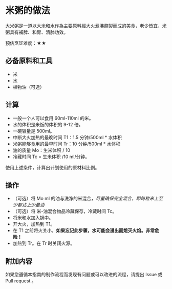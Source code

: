 # 米粥的做法

大米粥是一道以大米和水作為主要原料經大火煮沸熬製而成的美食，老少皆宜，米粥具有補脾、和胃、清肺功效。

预估烹饪难度：★★

## 必备原料和工具

* 米
* 水
* 植物油（可选）

## 计算

* 一般一个人可以食用 60ml-110ml 的米。
* 水的体积是米饭的体积的 9-12 倍。
* 一碗容量是 500ml。
* 中断大火加热的最晚时间 T1：1.5  分钟/500ml * 水体积
* 米粥能够食用的最早时间 Tr：10  分钟/500ml * 水体积
* 油的质量 Mo：生米体积 / 10
* 冷藏时间 Tc = 生米体积 /10 ml/分钟。

使用上述条件，计算出计划使用的原材料比例。

## 操作

* （可选）将 Mo ml 的油与洗净的米混合，*尽量确保完全混合，即每粒米上至少都沾上少量油*
* （可选）将 米-油混合物品冷藏保存，冷藏时间 Tc。
* 将米和水加入锅中。
* 开大火，加热到 T1。
* 在 T1 之前将火关小。**如果忘记此步骤，水可能会漫出而熄灭火焰。非常危险！**
* 加热到 Tr。在 Tr 时关闭火源。

## 附加内容

如果您遵循本指南的制作流程而发现有问题或可以改进的流程，请提出 Issue 或 Pull request 。
